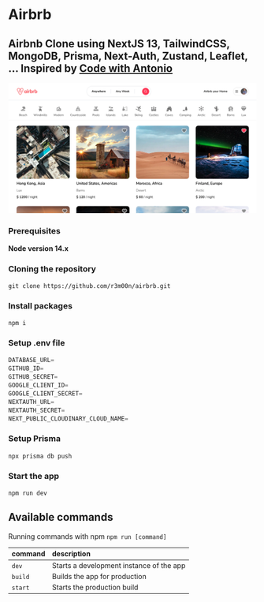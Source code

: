 # Airbrb

## Airbnb Clone using NextJS 13, TailwindCSS, MongoDB, Prisma, Next-Auth, Zustand, Leaflet, ... Inspired by [Code with Antonio](https://www.codewithantonio.com/)

![Airbrb](https://github.com/r3m00n/airbrb/blob/main/public/og.png?raw=true)

### Prerequisites

**Node version 14.x**

### Cloning the repository

```shell
git clone https://github.com/r3m00n/airbrb.git
```

### Install packages

```shell
npm i
```

### Setup .env file

```js
DATABASE_URL=
GITHUB_ID=
GITHUB_SECRET=
GOOGLE_CLIENT_ID=
GOOGLE_CLIENT_SECRET=
NEXTAUTH_URL=
NEXTAUTH_SECRET=
NEXT_PUBLIC_CLOUDINARY_CLOUD_NAME=
```

### Setup Prisma

```shell
npx prisma db push
```

### Start the app

```shell
npm run dev
```

## Available commands

Running commands with npm `npm run [command]`

| command | description                              |
| :------ | :--------------------------------------- |
| `dev`   | Starts a development instance of the app |
| `build` | Builds the app for production            |
| `start` | Starts the production build              |
